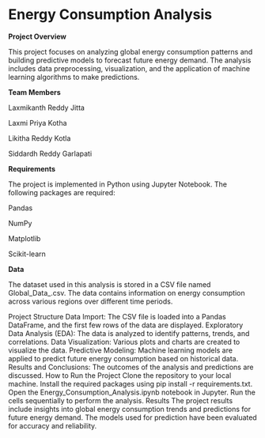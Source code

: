 # **Energy Consumption Analysis**

**Project Overview**

This project focuses on analyzing global energy consumption patterns and building predictive models to forecast future energy demand. The analysis includes data preprocessing, visualization, and the application of machine learning algorithms to make predictions.

**Team Members**


Laxmikanth Reddy Jitta

Laxmi Priya Kotha

Likitha Reddy Kotla

Siddardh Reddy Garlapati

**Requirements**

The project is implemented in Python using Jupyter Notebook. The following packages are required:

Pandas

NumPy

Matplotlib

Scikit-learn

**Data**

The dataset used in this analysis is stored in a CSV file named Global_Data_.csv. The data contains information on energy consumption across various regions over different time periods.

Project Structure
Data Import: The CSV file is loaded into a Pandas DataFrame, and the first few rows of the data are displayed.
Exploratory Data Analysis (EDA): The data is analyzed to identify patterns, trends, and correlations.
Data Visualization: Various plots and charts are created to visualize the data.
Predictive Modeling: Machine learning models are applied to predict future energy consumption based on historical data.
Results and Conclusions: The outcomes of the analysis and predictions are discussed.
How to Run the Project
Clone the repository to your local machine.
Install the required packages using pip install -r requirements.txt.
Open the Energy_Consumption_Analysis.ipynb notebook in Jupyter.
Run the cells sequentially to perform the analysis.
Results
The project results include insights into global energy consumption trends and predictions for future energy demand. The models used for prediction have been evaluated for accuracy and reliability.
